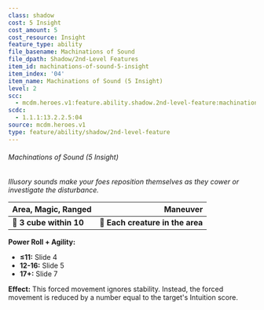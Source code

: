 ```yaml
---
class: shadow
cost: 5 Insight
cost_amount: 5
cost_resource: Insight
feature_type: ability
file_basename: Machinations of Sound
file_dpath: Shadow/2nd-Level Features
item_id: machinations-of-sound-5-insight
item_index: '04'
item_name: Machinations of Sound (5 Insight)
level: 2
scc:
  - mcdm.heroes.v1:feature.ability.shadow.2nd-level-feature:machinations-of-sound-5-insight
scdc:
  - 1.1.1:13.2.2.5:04
source: mcdm.heroes.v1
type: feature/ability/shadow/2nd-level-feature
---
```


###### Machinations of Sound (5 Insight)

*Illusory sounds make your foes reposition themselves as they cower or investigate the disturbance.*

| **Area, Magic, Ranged** |                     **Maneuver** |
| ----------------------- | -------------------------------: |
| **📏 3 cube within 10** | **🎯 Each creature in the area** |

**Power Roll + Agility:**

- **≤11:** Slide 4
- **12-16:** Slide 5
- **17+:** Slide 7

**Effect:** This forced movement ignores stability. Instead, the forced movement is reduced by a number equal to the target's Intuition score.
